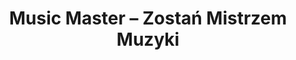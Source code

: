 ﻿---
title: "Music Master – Zostań Mistrzem Muzyki"
description: "Music Master to potężne narzędzie audio, które oddaje muzykę w Twoje ręce i uwalnia kreatywność. Stworzone dla Mistrzów Gry."
layout: "index"

# Hero Section
hero:
  title: "Zostań Mistrzem Muzyki!"
  subtitle: "**Music Master** to potężne narzędzie audio, które oddaje dźwięk w Twoje ręce i uwalnia Twoją kreatywność. Stworzone dla Mistrzów Gry, pozwala tworzyć **dynamiczne, sterowane zdarzeniami pejzaże dźwiękowe**, reagujące na Twoją opowieść. Nakładaj ścieżki, automatyzuj przejścia i wyzwalaj filmowe momenty — wszystko jednym kliknięciem."
  cta_text: "Dołącz do bety"
  showcase_image: "images/showcase.png"
  showcase_alt: "Podgląd Music Master"

# Features Section
features:
  title: "Kluczowe funkcje"
  show_data_features: true
  items:
    - title: "Importowanie"
      icon: "📁"
      description: "Używaj własnej biblioteki utworów, aby tworzyć muzykę dopasowaną do Twojego unikalnego stylu gry."
      image: "images/features/importing.png"
    
    - title: "Cięcie ścieżek"
      icon: "✂️"
      description: "Łatwo ustaw dokładny moment rozpoczęcia i zakończenia utworu."
      image: "images/features/cutting.png"
    
    - title: "Miksowanie wielościeżkowe"
      icon: "🎶"
      description: "Łącz ambient, muzykę i efekty dźwiękowe, by uzyskać filmową immersję."
      image: "images/features/mixing.png"
    
    - title: "Automatyzacja"
      icon: "🎛️"
      description: "Automatyzuj wyciszenia, przejścia, a nawet zmiany tonu i tempa za pomocą potężnego edytora."
      image: "images/features/automation.png"
    
    - title: "Sterowanie zdarzeniami"
      icon: "⚡"
      description: "Uruchamiaj muzykę lub efekty natychmiast za pomocą zdarzeń."
      image: "images/features/events.png"
    
    - title: "Wieloplatformowość"
      icon: "📱"
      description: "Twórz na komputerze, odtwarzaj na tablecie. Twoje projekty podróżują razem z Tobą."
      image: "images/features/cross-platform.png"
    
    - title: "Działa offline"
      icon: "🌐"
      description: "Działa nawet bez dostępu do Internetu."
      image: "images/features/offline.png"
    
    - title: "Jedna licencja, by wszystkimi rządzić"
      icon: "💍"
      description: "Kup raz, używaj na wielu urządzeniach. Prosto i uczciwie."
      image: "images/features/license.png"
    
    - title: "Bez subskrypcji"
      icon: "❌"
      description: "Używasz aplikacji bez stałych opłat, bez zobowiązań."
      image: "images/features/subscriptions.png"


# Blog Section
blog:
  title: "Polecane wpisy na blogu"
  description: "Wykorzystaj filmowe techniki dźwiękowe w swojej grze."
  show_count: 3
  read_more_text: "Więcej na naszym blogu"

# Beta Section
beta:
  title: "Dołącz do bety"
  description: "Aktualnie prowadzimy otwarte testy beta. Dołącz do naszego Discorda, aby wypróbować aplikację, podzielić się opinią i pomóc ukształtować Music Master w najlepsze narzędzie audio dla MG."
  slogan: "Zostań Mistrzem Muzyki!"
  cta_text: "Dołącz na Discordzie"
  discord_url: "https://discord.gg/pDFEwaccK2"
---
